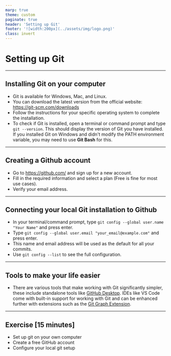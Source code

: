 ```yaml
---
marp: true
theme: custom
paginate: true
header: 'Setting up Git'
footer: '![width:200px](../assets/img/logo.png)'
class: invert
---
```


# Setting up Git

---

## Installing Git on your computer

- Git is available for Windows, Mac, and Linux.
- You can download the latest version from the official website: <https://git-scm.com/downloads>
- Follow the instructions for your specific operating system to complete the installation.
- To check if Git is installed, open a terminal or command prompt and type `git --version`. This should display the version of Git you have installed. If you installed Git on Windows and didn't modify the PATH environment variable, you may need to use **Git Bash** for this.

---

## Creating a Github account

- Go to <https://github.com/> and sign up for a new account.
- Fill in the required information and select a plan (Free is fine for most use cases).
- Verify your email address.

---

## Connecting your local Git installation to Github

- In your terminal/command prompt, type `git config --global user.name "Your Name"` and press enter.
- Type `git config --global user.email "your_email@example.com"` and press enter.
- This name and email address will be used as the default for all your commits.
- Use `git config --list` to see the full configuration.

---

## Tools to make your life easier

- There are various tools that make working with Git significantly simpler, these include standalone tools like [GitHub Desktop](https://desktop.github.com/). IDEs like VS Code come with built-in support for working with Git and can be enhanced further with extensions such as the [Git Graph Extension](https://marketplace.visualstudio.com/items?itemName=mhutchie.git-graph).

---

## Exercise [15 minutes]

- Set up git on your own computer
- Create a free GitHub account
- Configure your local git setup
